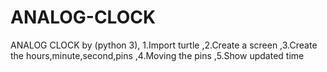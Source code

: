 # ANALOG-CLOCK
ANALOG CLOCK by (python 3), 1.Import turtle  ,2.Create a screen  ,3.Create the hours,minute,second,pins  ,4.Moving the pins  ,5.Show updated time
